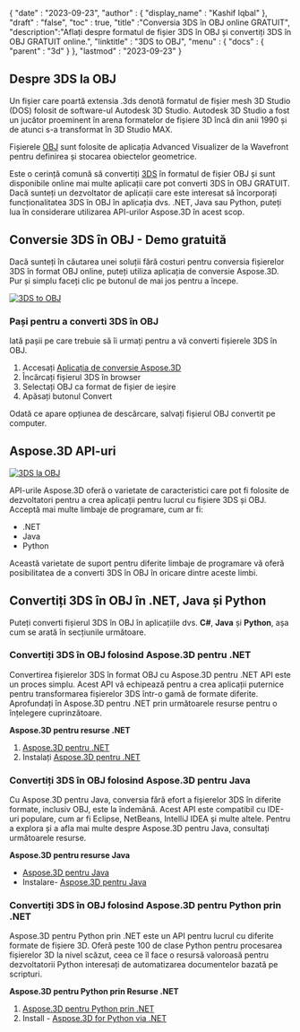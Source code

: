 {
  "date" : "2023-09-23",
  "author" : {
    "display_name" : "Kashif Iqbal"
},
  "draft" : "false",
  "toc" : true,
  "title" :"Conversia 3DS în OBJ online GRATUIT",
  "description":"Aflați despre formatul de fișier 3DS în OBJ și convertiți 3DS în OBJ GRATUIT online.",
  "linktitle" : "3DS to OBJ",
  "menu" : {
    "docs" : {
      "parent" : "3d"
}
},
  "lastmod" : "2023-09-23"
}

## Despre 3DS la OBJ

Un fișier care poartă extensia .3ds denotă formatul de fișier mesh 3D Studio (DOS) folosit de software-ul Autodesk 3D Studio. Autodesk 3D Studio a fost un jucător proeminent în arena formatelor de fișiere 3D încă din anii 1990 și de atunci s-a transformat în 3D Studio MAX.

Fișierele [OBJ](/ro/3d/obj/) sunt folosite de aplicația Advanced Visualizer de la Wavefront pentru definirea și stocarea obiectelor geometrice.

Este o cerință comună să convertiți [3DS](/ro/3d/3ds/) în formatul de fișier OBJ și sunt disponibile online mai multe aplicații care pot converti 3DS în OBJ GRATUIT. Dacă sunteți un dezvoltator de aplicații care este interesat să încorporați funcționalitatea 3DS în OBJ în aplicația dvs. .NET, Java sau Python, puteți lua în considerare utilizarea API-urilor Aspose.3D în acest scop.

## Conversie 3DS în OBJ - Demo gratuită

Dacă sunteți în căutarea unei soluții fără costuri pentru conversia fișierelor 3DS în format OBJ online, puteți utiliza aplicația de conversie Aspose.3D. Pur și simplu faceți clic pe butonul de mai jos pentru a începe.

[![3DS to OBJ](../3ds-to-obj.png)](https://products.aspose.app/3d/conversion/3ds-to-obj)

### Pași pentru a converti 3DS în OBJ

Iată pașii pe care trebuie să îi urmați pentru a vă converti fișierele 3DS în OBJ.

1. Accesați [Aplicația de conversie Aspose.3D](https://products.aspose.app/3d/conversion/3DS-to-obj)
1. Încărcați fișierul 3DS în browser
1. Selectați OBJ ca format de fișier de ieșire
1. Apăsați butonul Convert

Odată ce apare opțiunea de descărcare, salvați fișierul OBJ convertit pe computer.

## Aspose.3D API-uri

[![3DS la OBJ](../try-aspose-3d.png)](https://products.aspose.com/3d/)

API-urile Aspose.3D oferă o varietate de caracteristici care pot fi folosite de dezvoltatori pentru a crea aplicații pentru lucrul cu fișiere 3DS și OBJ. Acceptă mai multe limbaje de programare, cum ar fi:

* .NET
* Java
* Python

Această varietate de suport pentru diferite limbaje de programare vă oferă posibilitatea de a converti 3DS în OBJ în oricare dintre aceste limbi.

## Convertiți 3DS în OBJ în .NET, Java și Python

Puteți converti fișierul 3DS în OBJ în aplicațiile dvs. **C#**, **Java** și **Python**, așa cum se arată în secțiunile următoare.

### Convertiți 3DS în OBJ folosind Aspose.3D pentru .NET

Convertirea fișierelor 3DS în format OBJ cu Aspose.3D pentru .NET API este un proces simplu. Acest API vă echipează pentru a crea aplicații puternice pentru transformarea fișierelor 3DS într-o gamă de formate diferite. Aprofundați în Aspose.3D pentru .NET prin următoarele resurse pentru o înțelegere cuprinzătoare.

**Aspose.3D pentru resurse .NET**

1. [Aspose.3D pentru .NET](https://products.aspose.com/3d/net/)
1. Instalați [Aspose.3D pentru .NET](https://docs.aspose.com/3d/net/installation/)

### Convertiți 3DS în OBJ folosind Aspose.3D pentru Java

Cu Aspose.3D pentru Java, conversia fără efort a fișierelor 3DS în diferite formate, inclusiv OBJ, este la îndemână. Acest API este compatibil cu IDE-uri populare, cum ar fi Eclipse, NetBeans, IntelliJ IDEA și multe altele. Pentru a explora și a afla mai multe despre Aspose.3D pentru Java, consultați următoarele resurse.

**Aspose.3D pentru resurse Java**

* [Aspose.3D pentru Java](https://products.aspose.com/3d/java/)
* Instalare- [Aspose.3D pentru Java](https://docs.aspose.com/3d/java/installation/)

### Convertiți 3DS în OBJ folosind Aspose.3D pentru Python prin .NET

Aspose.3D pentru Python prin .NET este un API pentru lucrul cu diferite formate de fișiere 3D. Oferă peste 100 de clase Python pentru procesarea fișierelor 3D la nivel scăzut, ceea ce îl face o resursă valoroasă pentru dezvoltatorii Python interesați de automatizarea documentelor bazată pe scripturi.

**Aspose.3D pentru Python prin Resurse .NET**

1. [Aspose.3D pentru Python prin .NET](https://products.aspose.com/3d/python-net/)
1. Install - [Aspose.3D for Python via .NET](https://releases.aspose.com/3d/python-net/)
